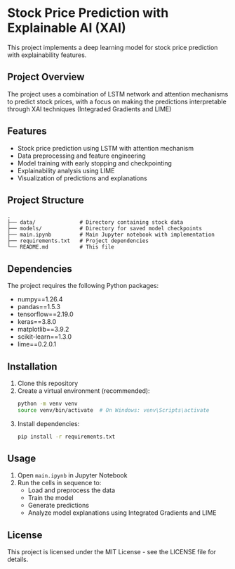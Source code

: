 # Stock Price Prediction with Explainable AI (XAI)

This project implements a deep learning model for stock price prediction with explainability features.

## Project Overview

The project uses a combination of LSTM network and attention mechanisms to predict stock prices, with a focus on making the predictions interpretable through XAI techniques (Integraded Gradients and LIME)

## Features

- Stock price prediction using LSTM with attention mechanism
- Data preprocessing and feature engineering
- Model training with early stopping and checkpointing
- Explainability analysis using LIME
- Visualization of predictions and explanations

## Project Structure

```
.
├── data/              # Directory containing stock data
├── models/            # Directory for saved model checkpoints
├── main.ipynb         # Main Jupyter notebook with implementation
├── requirements.txt   # Project dependencies
└── README.md          # This file
```

## Dependencies

The project requires the following Python packages:
- numpy==1.26.4
- pandas==1.5.3
- tensorflow==2.19.0
- keras==3.8.0
- matplotlib==3.9.2
- scikit-learn==1.3.0
- lime==0.2.0.1

## Installation

1. Clone this repository
2. Create a virtual environment (recommended):
   ```bash
   python -m venv venv
   source venv/bin/activate  # On Windows: venv\Scripts\activate
   ```
3. Install dependencies:
   ```bash
   pip install -r requirements.txt
   ```

## Usage

1. Open `main.ipynb` in Jupyter Notebook
2. Run the cells in sequence to:
   - Load and preprocess the data
   - Train the model
   - Generate predictions
   - Analyze model explanations using Integrated Gradients and LIME

## License

This project is licensed under the MIT License - see the LICENSE file for details.
